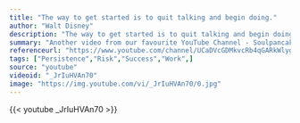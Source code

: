 ```yaml
---
title: "The way to get started is to quit talking and begin doing."
author: "Walt Disney"
description: "The way to get started is to quit talking and begin doing. - Walt Disney quotes from GetInspired365.com"
summary: "Another video from our favourite YouTube Channel - Soulpancake. Success means different things to everyone, and we rarely take the time to talk about it. To get us all to share more, SoulPancake set up a giant coffee cup on the street corner and asked strangers to hop in and share a cup of success with each other. For more of their video's click 'more' below."
referenceurl: "https://www.youtube.com/channel/UCaDVcGDMkvcRb4qGARkWlyg"
tags: ["Persistence","Risk","Success","Work",]
source: "youtube"
videoid: "_JrIuHVAn70"
image: "https://img.youtube.com/vi/_JrIuHVAn70/0.jpg"
---
```


{{< youtube _JrIuHVAn70 >}}
